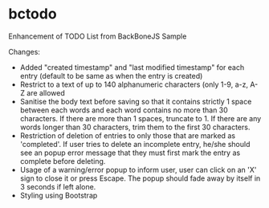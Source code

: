 bctodo
======

Enhancement of TODO List from BackBoneJS Sample

Changes:
 - Added "created timestamp" and "last modified timestamp" for each entry (default to be same as when the entry is created)
 - Restrict to a text of up to 140 alphanumeric characters (only 1-9, a-z, A-Z are allowed
 - Sanitise the body text before saving so that it contains strictly 1 space between each words and each word contains no more than 30 characters. If there are more than 1 spaces, truncate to 1. If there are any words longer than 30 characters, trim them to the first 30 characters.
 - Restriction of deletion of entries to only those that are marked as 'completed'. If user tries to delete an incomplete entry, he/she should see an popup error message that they must first mark the entry as complete before deleting.
 - Usage of a warning/error popup to inform user, user can click on an 'X' sign to close it or press Escape. The popup should fade away by itself in 3 seconds if left alone.
 - Styling using Bootstrap
